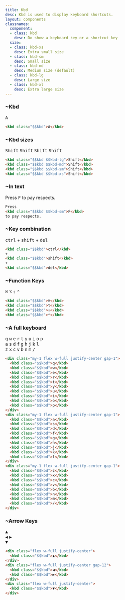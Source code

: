 ```yaml
---
title: Kbd
desc: Kbd is used to display keyboard shortcuts.
layout: components
classnames:
  component:
  - class: kbd
    desc: Do show a keyboard key or a shortcut key
  size:
  - class: kbd-xs
    desc: Extra small size
  - class: kbd-sm
    desc: Small size
  - class: kbd-md
    desc: Medium size (default)
  - class: kbd-lg
    desc: Large size
  - class: kbd-xl
    desc: Extra large size
---
```


<script>
  import Component from "$components/Component.svelte"
</script>

### ~Kbd
<kbd class="kbd">A</kbd>

```html
<kbd class="$$kbd">A</kbd>
```


### ~Kbd sizes
<kbd class="kbd kbd-lg">Shift</kbd>
<kbd class="kbd kbd-md">Shift</kbd>
<kbd class="kbd kbd-sm">Shift</kbd>
<kbd class="kbd kbd-xs">Shift</kbd>

```html
<kbd class="$$kbd $$kbd-lg">Shift</kbd>
<kbd class="$$kbd $$kbd-md">Shift</kbd>
<kbd class="$$kbd $$kbd-sm">Shift</kbd>
<kbd class="$$kbd $$kbd-xs">Shift</kbd>
```


### ~In text

<span>Press <kbd class="kbd kbd-sm">F</kbd> to pay respects.</span>

```html
Press
<kbd class="$$kbd $$kbd-sm">F</kbd>
to pay respects.
```


### ~Key combination
<kbd class="kbd">ctrl</kbd>
+
<kbd class="kbd">shift</kbd>
+
<kbd class="kbd">del</kbd>

```html
<kbd class="$$kbd">ctrl</kbd>
+
<kbd class="$$kbd">shift</kbd>
+
<kbd class="$$kbd">del</kbd>
```


### ~Function Keys
<kbd class="kbd">⌘</kbd>
<kbd class="kbd">⌥</kbd>
<kbd class="kbd">⇧</kbd>
<kbd class="kbd">⌃</kbd>

```html
<kbd class="$$kbd">⌘</kbd>
<kbd class="$$kbd">⌥</kbd>
<kbd class="$$kbd">⇧</kbd>
<kbd class="$$kbd">⌃</kbd>
```


### ~A full keyboard
<div class="overflow-x-auto">
  <div class="flex justify-center gap-1 w-full mb-1">
    <kbd class="kbd">q</kbd>
    <kbd class="kbd">w</kbd>
    <kbd class="kbd">e</kbd>
    <kbd class="kbd">r</kbd>
    <kbd class="kbd">t</kbd>
    <kbd class="kbd">y</kbd>
    <kbd class="kbd">u</kbd>
    <kbd class="kbd">i</kbd>
    <kbd class="kbd">o</kbd>
    <kbd class="kbd">p</kbd>
  </div>
  <div class="flex justify-center gap-1 w-full mb-1">
    <kbd class="kbd">a</kbd>
    <kbd class="kbd">s</kbd>
    <kbd class="kbd">d</kbd>
    <kbd class="kbd">f</kbd>
    <kbd class="kbd">g</kbd>
    <kbd class="kbd">h</kbd>
    <kbd class="kbd">j</kbd>
    <kbd class="kbd">k</kbd>
    <kbd class="kbd">l</kbd>
  </div>
  <div class="flex justify-center gap-1 w-full mb-1">
    <kbd class="kbd">z</kbd>
    <kbd class="kbd">x</kbd>
    <kbd class="kbd">c</kbd>
    <kbd class="kbd">v</kbd>
    <kbd class="kbd">b</kbd>
    <kbd class="kbd">n</kbd>
    <kbd class="kbd">m</kbd>
    <kbd class="kbd">/</kbd>
  </div>
</div>

```html
<div class="my-1 flex w-full justify-center gap-1">
  <kbd class="$$kbd">q</kbd>
  <kbd class="$$kbd">w</kbd>
  <kbd class="$$kbd">e</kbd>
  <kbd class="$$kbd">r</kbd>
  <kbd class="$$kbd">t</kbd>
  <kbd class="$$kbd">y</kbd>
  <kbd class="$$kbd">u</kbd>
  <kbd class="$$kbd">i</kbd>
  <kbd class="$$kbd">o</kbd>
  <kbd class="$$kbd">p</kbd>
</div>
<div class="my-1 flex w-full justify-center gap-1">
  <kbd class="$$kbd">a</kbd>
  <kbd class="$$kbd">s</kbd>
  <kbd class="$$kbd">d</kbd>
  <kbd class="$$kbd">f</kbd>
  <kbd class="$$kbd">g</kbd>
  <kbd class="$$kbd">h</kbd>
  <kbd class="$$kbd">j</kbd>
  <kbd class="$$kbd">k</kbd>
  <kbd class="$$kbd">l</kbd>
</div>
<div class="my-1 flex w-full justify-center gap-1">
  <kbd class="$$kbd">z</kbd>
  <kbd class="$$kbd">x</kbd>
  <kbd class="$$kbd">c</kbd>
  <kbd class="$$kbd">v</kbd>
  <kbd class="$$kbd">b</kbd>
  <kbd class="$$kbd">n</kbd>
  <kbd class="$$kbd">m</kbd>
  <kbd class="$$kbd">/</kbd>
</div>
```


### ~Arrow Keys
<div class="flex justify-center w-full">
  <kbd class="kbd">▲</kbd>
</div>
<div class="flex justify-center gap-12 w-full">
  <kbd class="kbd">◀︎</kbd>
  <kbd class="kbd">▶︎</kbd>
</div>
<div class="flex justify-center w-full">
  <kbd class="kbd">▼</kbd>
</div>

```html
<div class="flex w-full justify-center">
  <kbd class="$$kbd">▲</kbd>
</div>
<div class="flex w-full justify-center gap-12">
  <kbd class="$$kbd">◀︎</kbd>
  <kbd class="$$kbd">▶︎</kbd>
</div>
<div class="flex w-full justify-center">
  <kbd class="$$kbd">▼</kbd>
</div>
```
